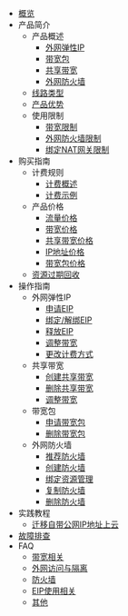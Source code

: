 

* [概览](/unet/README)
* 产品简介
     * 产品概述
         * [外网弹性IP](/unet/introduction/Overview/EIP)
         * [带宽包](/unet/introduction/Overview/Bandwidth_Package)
         * [共享带宽](/unet/introduction/Overview/Shared_Bandwidth)
         * [外网防火墙](/unet/introduction/Overview/Firewall)
     * [线路类型](/unet/introduction/Line_Type)
     * [产品优势](/unet/introduction/Advantage)
     * 使用限制
         * [带宽限制](/unet/introduction/Limit/Bandwidth)
         * [外网防火墙限制](/unet/introduction/Limit/Firewall)
         * [绑定NAT网关限制](/unet/introduction/Limit/Bind_NAT)
* 购买指南
     * 计费规则
         * [计费概述](/unet/buy/Rule/introduction)
         * [计费示例](/unet/buy/Rule/Example)
     * 产品价格
         * [流量价格](/unet/eip_price/traffic)
         * [带宽价格](/unet/eip_price/bandwidth)
         * [共享带宽价格](/unet/eip_price/sharebandwidth)
         * [IP地址价格](/unet/eip_price/ipaddress)
         * [带宽包价格](/unet/eip_price/bandwidthpackage)
     * [资源过期回收](/unet/eip_recycle/introduction)
* 操作指南
     * 外网弹性IP
         * [申请EIP](/unet/guide/EIP/Apply)
         * [绑定/解绑EIP](/unet/guide/EIP/Bind)
         * [释放EIP](/unet/guide/EIP/Release)
         * [调整带宽](/unet/guide/EIP/Adjust_Bandwidth)
         * [更改计费方式](/unet/guide/EIP/Change_Billingmethod)
     * 共享带宽
         * [创建共享带宽](/unet/guide/Shared_Bandwidth/Create)
         * [删除共享带宽](/unet/guide/Shared_Bandwidth/Delete)
         * [调整带宽](/unet/guide/Shared_Bandwidth/Adjust_Bandwidth)
     * 带宽包
         * [申请带宽包](/unet/guide/Bandwidth_Package/Apply)
         * [删除带宽包](/unet/guide/Bandwidth_Package/Delete)
     * 外网防火墙
         * [推荐防火墙](/unet/guide/Firewall/Recommended_Firewall)
         * [创建防火墙](/unet/guide/Firewall/Create)
         * [绑定资源管理](/unet/guide/Firewall/Bind)
         * [复制防火墙](/unet/guide/Firewall/Copy)
         * [删除防火墙](/unet/guide/Firewall/Delete)
* 实践教程
     * [迁移自带公网IP地址上云](/unet/practice)
* [故障排查](/unet/troubleshooting)
* FAQ
     * [带宽相关](/unet/faq/bandwidth)
     * [外网访问与隔离](/unet/faq/access)
     * [防火墙](/unet/faq/firewall)
     * [EIP使用相关](/unet/faq/eip)
     * [其他](/unet/faq/other)
